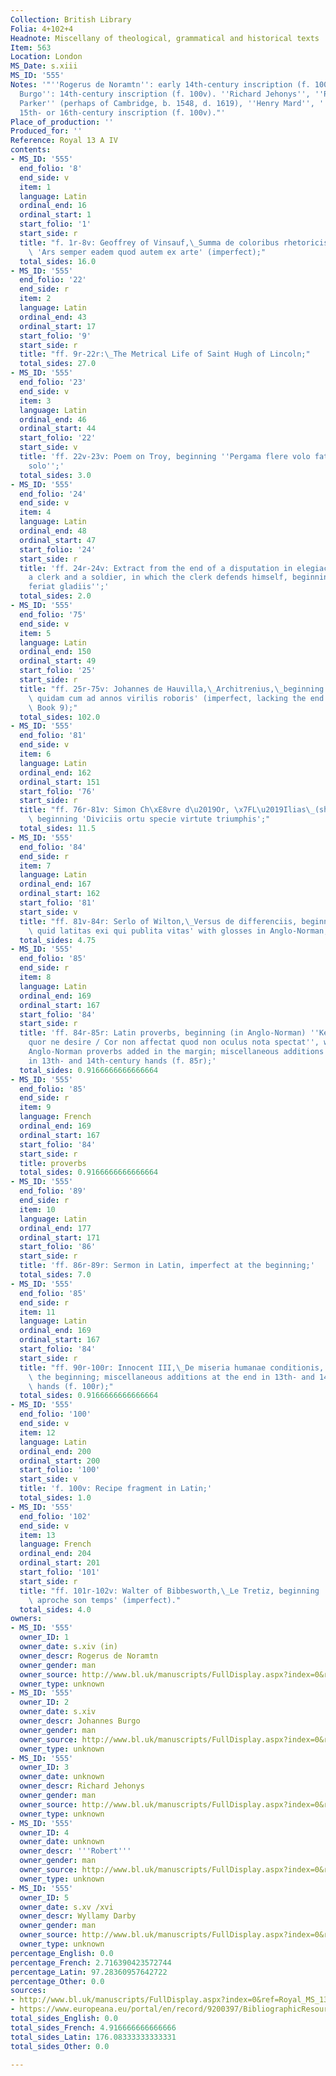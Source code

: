 ```yaml
---
Collection: British Library
Folia: 4+102+4
Headnote: Miscellany of theological, grammatical and historical texts
Item: 563
Location: London
MS_Date: s.xiii
MS_ID: '555'
Notes: '"''Rogerus de Noramtn'': early 14th-century inscription (f. 100v). ''Johannes
  Burgo'': 14th-century inscription (f. 100v). ''Richard Jehonys'', ''Robert'', ''John
  Parker'' (perhaps of Cambridge, b. 1548, d. 1619), ''Henry Mard'', ''Wyllamy Darby'':
  15th- or 16th-century inscription (f. 100v)."'
Place_of_production: ''
Produced_for: ''
Reference: Royal 13 A IV
contents:
- MS_ID: '555'
  end_folio: '8'
  end_side: v
  item: 1
  language: Latin
  ordinal_end: 16
  ordinal_start: 1
  start_folio: '1'
  start_side: r
  title: "f. 1r-8v: Geoffrey of Vinsauf,\_Summa de coloribus rhetoricis, beginning\
    \ 'Ars semper eadem quod autem ex arte' (imperfect);"
  total_sides: 16.0
- MS_ID: '555'
  end_folio: '22'
  end_side: r
  item: 2
  language: Latin
  ordinal_end: 43
  ordinal_start: 17
  start_folio: '9'
  start_side: r
  title: "ff. 9r-22r:\_The Metrical Life of Saint Hugh of Lincoln;"
  total_sides: 27.0
- MS_ID: '555'
  end_folio: '23'
  end_side: v
  item: 3
  language: Latin
  ordinal_end: 46
  ordinal_start: 44
  start_folio: '22'
  start_side: v
  title: 'ff. 22v-23v: Poem on Troy, beginning ''Pergama flere volo fato Danaum data
    solo'';'
  total_sides: 3.0
- MS_ID: '555'
  end_folio: '24'
  end_side: v
  item: 4
  language: Latin
  ordinal_end: 48
  ordinal_start: 47
  start_folio: '24'
  start_side: r
  title: 'ff. 24r-24v: Extract from the end of a disputation in elegiac verse between
    a clerk and a soldier, in which the clerk defends himself, beginning ''Dicit quod
    feriat gladiis'';'
  total_sides: 2.0
- MS_ID: '555'
  end_folio: '75'
  end_side: v
  item: 5
  language: Latin
  ordinal_end: 150
  ordinal_start: 49
  start_folio: '25'
  start_side: r
  title: "ff. 25r-75v: Johannes de Hauvilla,\_Architrenius,\_beginning 'Architrenius\
    \ quidam cum ad annos virilis roboris' (imperfect, lacking the end of Book 8 and\
    \ Book 9);"
  total_sides: 102.0
- MS_ID: '555'
  end_folio: '81'
  end_side: v
  item: 6
  language: Latin
  ordinal_end: 162
  ordinal_start: 151
  start_folio: '76'
  start_side: r
  title: "ff. 76r-81v: Simon Ch\xE8vre d\u2019Or, \x7FL\u2019Ilias\_(short version),\
    \ beginning 'Diviciis ortu specie virtute triumphis';"
  total_sides: 11.5
- MS_ID: '555'
  end_folio: '84'
  end_side: r
  item: 7
  language: Latin
  ordinal_end: 167
  ordinal_start: 162
  start_folio: '81'
  start_side: v
  title: "ff. 81v-84r: Serlo of Wilton,\_Versus de differenciis, beginning 'Dactile\
    \ quid latitas exi qui publita vitas' with glosses in Anglo-Norman;"
  total_sides: 4.75
- MS_ID: '555'
  end_folio: '85'
  end_side: r
  item: 8
  language: Latin
  ordinal_end: 169
  ordinal_start: 167
  start_folio: '84'
  start_side: r
  title: 'ff. 84r-85r: Latin proverbs, beginning (in Anglo-Norman) ''Ke oil ne veit
    quor ne desire / Cor non affectat quod non oculus nota spectat'', with further
    Anglo-Norman proverbs added in the margin; miscellaneous additions at the end
    in 13th- and 14th-century hands (f. 85r);'
  total_sides: 0.9166666666666664
- MS_ID: '555'
  end_folio: '85'
  end_side: r
  item: 9
  language: French
  ordinal_end: 169
  ordinal_start: 167
  start_folio: '84'
  start_side: r
  title: proverbs
  total_sides: 0.9166666666666664
- MS_ID: '555'
  end_folio: '89'
  end_side: r
  item: 10
  language: Latin
  ordinal_end: 177
  ordinal_start: 171
  start_folio: '86'
  start_side: r
  title: 'ff. 86r-89r: Sermon in Latin, imperfect at the beginning;'
  total_sides: 7.0
- MS_ID: '555'
  end_folio: '85'
  end_side: r
  item: 11
  language: Latin
  ordinal_end: 169
  ordinal_start: 167
  start_folio: '84'
  start_side: r
  title: "ff. 90r-100r: Innocent III,\_De miseria humanae conditionis, imperfect at\
    \ the beginning; miscellaneous additions at the end in 13th- and 14th-century\
    \ hands (f. 100r);"
  total_sides: 0.9166666666666664
- MS_ID: '555'
  end_folio: '100'
  end_side: v
  item: 12
  language: Latin
  ordinal_end: 200
  ordinal_start: 200
  start_folio: '100'
  start_side: v
  title: 'f. 100v: Recipe fragment in Latin;'
  total_sides: 1.0
- MS_ID: '555'
  end_folio: '102'
  end_side: v
  item: 13
  language: French
  ordinal_end: 204
  ordinal_start: 201
  start_folio: '101'
  start_side: r
  title: "ff. 101r-102v: Walter of Bibbesworth,\_Le Tretiz, beginning '[F]emme qe\
    \ aproche son temps' (imperfect)."
  total_sides: 4.0
owners:
- MS_ID: '555'
  owner_ID: 1
  owner_date: s.xiv (in)
  owner_descr: Rogerus de Noramtn
  owner_gender: man
  owner_source: http://www.bl.uk/manuscripts/FullDisplay.aspx?index=0&ref=Royal_MS_13_A_IV
  owner_type: unknown
- MS_ID: '555'
  owner_ID: 2
  owner_date: s.xiv
  owner_descr: Johannes Burgo
  owner_gender: man
  owner_source: http://www.bl.uk/manuscripts/FullDisplay.aspx?index=0&ref=Royal_MS_13_A_IV
  owner_type: unknown
- MS_ID: '555'
  owner_ID: 3
  owner_date: unknown
  owner_descr: Richard Jehonys
  owner_gender: man
  owner_source: http://www.bl.uk/manuscripts/FullDisplay.aspx?index=0&ref=Royal_MS_13_A_IV
  owner_type: unknown
- MS_ID: '555'
  owner_ID: 4
  owner_date: unknown
  owner_descr: '''Robert'''
  owner_gender: man
  owner_source: http://www.bl.uk/manuscripts/FullDisplay.aspx?index=0&ref=Royal_MS_13_A_IV
  owner_type: unknown
- MS_ID: '555'
  owner_ID: 5
  owner_date: s.xv /xvi
  owner_descr: Wyllamy Darby
  owner_gender: man
  owner_source: http://www.bl.uk/manuscripts/FullDisplay.aspx?index=0&ref=Royal_MS_13_A_IV
  owner_type: unknown
percentage_English: 0.0
percentage_French: 2.716390423572744
percentage_Latin: 97.28360957642722
percentage_Other: 0.0
sources:
- http://www.bl.uk/manuscripts/FullDisplay.aspx?index=0&ref=Royal_MS_13_A_IV
- https://www.europeana.eu/portal/en/record/9200397/BibliographicResource_3000126277108.html
total_sides_English: 0.0
total_sides_French: 4.916666666666666
total_sides_Latin: 176.08333333333331
total_sides_Other: 0.0

---
```

